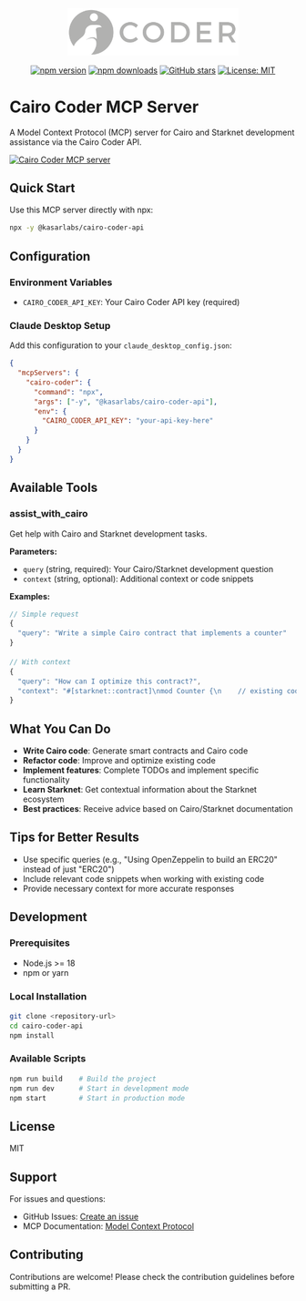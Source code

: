 <div align="center">
  <img src="./cairo-grey.png" alt="Cairo Coder MCP Logo" width="300"/>
  
  [![npm version](https://img.shields.io/npm/v/@kasarlabs/cairo-coder-api.svg)](https://www.npmjs.com/package/@kasarlabs/cairo-coder-api)
  [![npm downloads](https://img.shields.io/npm/dm/@kasarlabs/cairo-coder-api.svg)](https://www.npmjs.com/package/@kasarlabs/cairo-coder-api)
  [![GitHub stars](https://img.shields.io/github/stars/kasarlabs/cairo-coder-mcp.svg)](https://github.com/kasarlabs/cairo-coder-mcp/stargazers)
  [![License: MIT](https://img.shields.io/badge/License-MIT-yellow.svg)](https://opensource.org/licenses/MIT)
</div>

# Cairo Coder MCP Server

A Model Context Protocol (MCP) server for Cairo and Starknet development assistance via the Cairo Coder API.

<a href="https://glama.ai/mcp/servers/@KasarLabs/cairo-coder-mcp">
  <img width="380" height="200" src="https://glama.ai/mcp/servers/@KasarLabs/cairo-coder-mcp/badge" alt="Cairo Coder MCP server" />
</a>

## Quick Start

Use this MCP server directly with npx:

```bash
npx -y @kasarlabs/cairo-coder-api
```

## Configuration

### Environment Variables

- `CAIRO_CODER_API_KEY`: Your Cairo Coder API key (required)

### Claude Desktop Setup

Add this configuration to your `claude_desktop_config.json`:

```json
{
  "mcpServers": {
    "cairo-coder": {
      "command": "npx",
      "args": ["-y", "@kasarlabs/cairo-coder-api"],
      "env": {
        "CAIRO_CODER_API_KEY": "your-api-key-here"
      }
    }
  }
}
```

## Available Tools

### assist_with_cairo

Get help with Cairo and Starknet development tasks.

**Parameters:**

- `query` (string, required): Your Cairo/Starknet development question
- `context` (string, optional): Additional context or code snippets

**Examples:**

```typescript
// Simple request
{
  "query": "Write a simple Cairo contract that implements a counter"
}

// With context
{
  "query": "How can I optimize this contract?",
  "context": "#[starknet::contract]\nmod Counter {\n    // existing code here\n}"
}
```

## What You Can Do

- **Write Cairo code**: Generate smart contracts and Cairo code
- **Refactor code**: Improve and optimize existing code
- **Implement features**: Complete TODOs and implement specific functionality
- **Learn Starknet**: Get contextual information about the Starknet ecosystem
- **Best practices**: Receive advice based on Cairo/Starknet documentation

## Tips for Better Results

- Use specific queries (e.g., "Using OpenZeppelin to build an ERC20" instead of just "ERC20")
- Include relevant code snippets when working with existing code
- Provide necessary context for more accurate responses

## Development

### Prerequisites

- Node.js >= 18
- npm or yarn

### Local Installation

```bash
git clone <repository-url>
cd cairo-coder-api
npm install
```

### Available Scripts

```bash
npm run build    # Build the project
npm run dev      # Start in development mode
npm start        # Start in production mode
```

## License

MIT

## Support

For issues and questions:

- GitHub Issues: [Create an issue](https://github.com/kasarlabs/cairo-coder-api/issues)
- MCP Documentation: [Model Context Protocol](https://modelcontextprotocol.io/)

## Contributing

Contributions are welcome! Please check the contribution guidelines before submitting a PR.